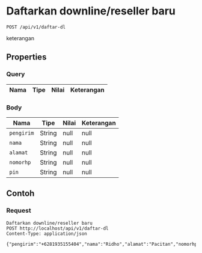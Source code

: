 # Daftarkan downline/reseller baru
```http
POST /api/v1/daftar-dl
```
keterangan
## Properties
### Query
Nama | Tipe | Nilai | Keterangan
--- | --- | --- | ---
### Body
Nama | Tipe | Nilai | Keterangan
--- | --- | --- | ---
<code>pengirim</code> | String | null | null
<code>nama</code> | String | null | null
<code>alamat</code> | String | null | null
<code>nomorhp</code> | String | null | null
<code>pin</code> | String | null | null
## Contoh
### Request
```http
Daftarkan downline/reseller baru
POST http://localhost/api/v1/daftar-dl
Content-Type: application/json

{"pengirim":"+6281935155404","nama":"Ridho","alamat":"Pacitan","nomorhp":"087758437457","pin":"1234"}
```
